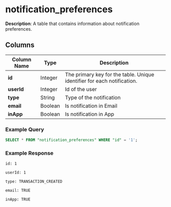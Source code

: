 # notification_preferences

**Description**: A table that contains information about notification preferences.

## Columns

| Column Name | Type    | Description                                                             |
| ----------- | ------- | ----------------------------------------------------------------------- |
| **id**      | Integer | The primary key for the table. Unique identifier for each notification. |
| **userId**  | Integer | Id of the user                                                          |
| **type**    | String  | Type of the notification                                                |
| **email**   | Boolean | Is notification in Email                                                |
| **inApp**   | Boolean | Is notification in App                                                  |

### Example Query

```sql
SELECT * FROM "notification_preferences" WHERE "id" = '1';
```

### Example Response

```
id: 1

userId: 1

type: TRANSACTION_CREATED

email: TRUE

inApp: TRUE
```

